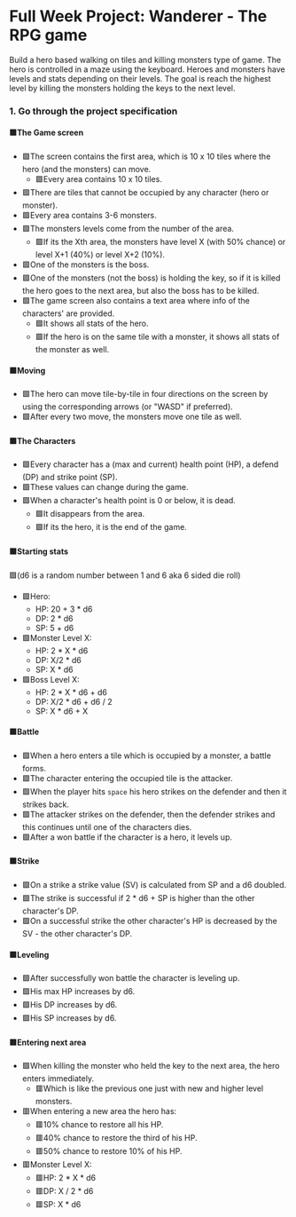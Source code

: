 # Full Week Project: Wanderer - The RPG game

Build a hero based walking on tiles and killing monsters type of game. The hero
is controlled in a maze using the keyboard. Heroes and monsters have levels and
stats depending on their levels. The goal is reach the highest level by killing
the monsters holding the keys to the next level.

### 1. Go through the project specification

#### 🟩The Game screen

- 🟩The screen contains the first area, which is 10 x 10 tiles where the hero (and
  the monsters) can move.
  - 🟩Every area contains 10 x 10 tiles.
- 🟩There are tiles that cannot be occupied by any character (hero or monster).
- 🟩Every area contains 3-6 monsters.
- 🟩The monsters levels come from the number of the area.
  - 🟩If its the Xth area, the monsters have level X (with 50% chance) or level
    X+1 (40%) or level X+2 (10%).
- 🟩One of the monsters is the boss.
- 🟩One of the monsters (not the boss) is holding the key, so if it is killed the
  hero goes to the next area, but also the boss has to be killed.
- 🟩The game screen also contains a text area where info of the characters' are
  provided.
  - 🟩It shows all stats of the hero.
  - 🟩If the hero is on the same tile with a monster, it shows all stats of the
    monster as well.

#### 🟩Moving

- 🟩The hero can move tile-by-tile in four directions on the screen by using the
  corresponding arrows (or "WASD" if preferred).
- 🟩After every two move, the monsters move one tile as well.

#### 🟩The Characters

- 🟩Every character has a (max and current) health point (HP), a defend (DP) and
  strike point (SP).
- 🟩These values can change during the game.
- 🟩When a character's health point is 0 or below, it is dead.
  - 🟩It disappears from the area.
  - 🟩If its the hero, it is the end of the game.

#### 🟩Starting stats

🟩(d6 is a random number between 1 and 6 aka 6 sided die roll)

- 🟩Hero:
  - HP: 20 + 3 \* d6
  - DP: 2 \* d6
  - SP: 5 + d6
- 🟩Monster Level X:
  - HP: 2 \* X \* d6
  - DP: X/2 \* d6
  - SP: X \* d6
- 🟩Boss Level X:
  - HP: 2 \* X \* d6 + d6
  - DP: X/2 \* d6 + d6 / 2
  - SP: X \* d6 + X

#### 🟩Battle

- 🟩When a hero enters a tile which is occupied by a monster, a battle forms.
- 🟩The character entering the occupied tile is the attacker.
- 🟩When the player hits `space` his hero strikes on the defender and then it
  strikes back.
- 🟩The attacker strikes on the defender, then the defender strikes and this
  continues until one of the characters dies.
- 🟩After a won battle if the character is a hero, it levels up.

#### 🟩Strike

- 🟩On a strike a strike value (SV) is calculated from SP and a d6 doubled.
- 🟩The strike is successful if 2 \* d6 + SP is higher than the other character's
  DP.
- 🟩On a successful strike the other character's HP is decreased by the SV - the
  other character's DP.

#### 🟩Leveling

- 🟩After successfully won battle the character is leveling up.
- 🟩His max HP increases by d6.
- 🟩His DP increases by d6.
- 🟩His SP increases by d6.

#### 🟥Entering next area

- 🟩When killing the monster who held the key to the next area, the hero enters
  immediately.
  - 🟥Which is like the previous one just with new and higher level monsters.
- 🟥When entering a new area the hero has:
  - 🟥10% chance to restore all his HP.
  - 🟥40% chance to restore the third of his HP.
  - 🟥50% chance to restore 10% of his HP.
- 🟥Monster Level X:
  - 🟥HP: 2 \* X \* d6
  - 🟥DP: X / 2 \* d6
  - 🟥SP: X \* d6
